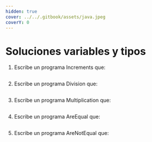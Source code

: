 ```yaml
---
hidden: true
cover: ../../.gitbook/assets/java.jpeg
coverY: 0
---
```


# Soluciones variables y tipos

1.  Escribe un programa Increments que:



    ```java
    ```
2.  Escribe un programa Division que:

    ```java
    ```
3.  Escribe un programa Multiplication que:

    ```java
    ```
4.  Escribe un programa AreEqual que:

    ```java
    ```
5.  Escribe un programa AreNotEqual que:

    ```java
    ```
